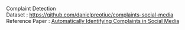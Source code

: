 Complaint Detection <br>
Dataset : https://github.com/danielpreotiuc/complaints-social-media <br>
Reference Paper : [Automatically Identifying Complaints in Social Media](https://www.aclweb.org/anthology/P19-1495.pdf)

